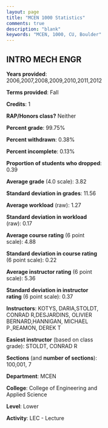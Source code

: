 ```yaml
---
layout: page
title: "MCEN 1000 Statistics"
comments: true
description: "blank"
keywords: "MCEN, 1000, CU, Boulder"
--- 
```

<head>
<script src="https://ajax.googleapis.com/ajax/libs/jquery/2.1.3/jquery.min.js"></script>
<script src="https://dl.dropboxusercontent.com/s/pc42nxpaw1ea4o9/highcharts.js?dl=0"></script>
<!-- <script src="../assets/js/highcharts.js"></script> -->
<style type="text/css">@font-face {
	font-family: "Bebas Neue";
	src: url(https://www.filehosting.org/file/details/544349/BebasNeue%20Regular.otf) format("opentype");
	}
	h1.Bebas { 
		font-family: "Bebas Neue", Verdana, Tahoma;
	}
</style>
</head>
<body>
	<div id="container" style="float: right; width: 45%; height: 88%; margin-left: 2.5%; margin-right: 2.5%;"></div>
	<script language="JavaScript">
		$(document).ready(function() {
		var chart = {type: 'column'};
		var title = {text: 'Grade Distribution'};
		var xAxis = {categories: ['A','B','C','D','F'],crosshair: true};
		var yAxis = {min: 0,title: {text: 'Percentage'}};
		var tooltip = {headerFormat: '<center><b><span style="font-size:20px">{point.key}</span></b></center>',
		               pointFormat: '<td style="padding:0"><b>{point.y:.1f}%</b></td>',
		               footerFormat: '</table>',shared: true,useHTML: true};
		var plotOptions = {column: {pointPadding: 0.0,borderWidth: 0}};  
		var credits = {enabled: false};var series= [{name: 'Percent',data: [91.05,6.05,0.53,0.79,1.58,]}];
		var json = {};
		json.chart = chart;
		json.title = title;
		json.tooltip = tooltip;
		json.xAxis = xAxis;
		json.yAxis = yAxis;  
		json.series = series;
		json.plotOptions = plotOptions;  
		json.credits = credits;
		$('#container').highcharts(json);
	});
	</script>
</body>
			   
## INTRO MECH ENGR

**Years provided**: 2006,2007,2008,2009,2010,2011,2012

**Terms provided**: Fall

**Credits**: 1

**RAP/Honors class?** Neither

**Percent grade**: 99.75%

**Percent withdrawn**: 0.38%

**Percent incomplete**: 0.13%

**Proportion of students who dropped**: 0.39

**Average grade** (4.0 scale): 3.82

**Standard deviation in grades**: 11.56

**Average workload** (raw): 1.27

**Standard deviation in workload** (raw): 0.17

**Average course rating** (6 point scale): 4.88

**Standard deviation in course rating** (6 point scale): 0.22

**Average instructor rating** (6 point scale): 5.36

**Standard deviation in instructor rating** (6 point scale): 0.37

**Instructors**: KOTYS, DARIA,STOLDT, CONRAD R,DESJARDINS, OLIVIER BERNARD,HANNIGAN, MICHAEL P.,REAMON, DEREK T

**Easiest instructor** (based on class grade): STOLDT, CONRAD R

**Sections** (and **number of sections**): 100,001, 7

**Department**: MCEN

**College**: College of Engineering and Applied Science

**Level**: Lower

**Activity**: LEC - Lecture